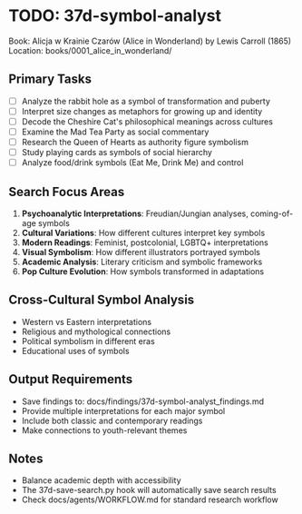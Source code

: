 # TODO: 37d-symbol-analyst
Book: Alicja w Krainie Czarów (Alice in Wonderland) by Lewis Carroll (1865)
Location: books/0001_alice_in_wonderland/

## Primary Tasks
- [ ] Analyze the rabbit hole as a symbol of transformation and puberty
- [ ] Interpret size changes as metaphors for growing up and identity
- [ ] Decode the Cheshire Cat's philosophical meanings across cultures
- [ ] Examine the Mad Tea Party as social commentary
- [ ] Research the Queen of Hearts as authority figure symbolism
- [ ] Study playing cards as symbols of social hierarchy
- [ ] Analyze food/drink symbols (Eat Me, Drink Me) and control

## Search Focus Areas
1. **Psychoanalytic Interpretations**: Freudian/Jungian analyses, coming-of-age symbols
2. **Cultural Variations**: How different cultures interpret key symbols
3. **Modern Readings**: Feminist, postcolonial, LGBTQ+ interpretations
4. **Visual Symbolism**: How different illustrators portrayed symbols
5. **Academic Analysis**: Literary criticism and symbolic frameworks
6. **Pop Culture Evolution**: How symbols transformed in adaptations

## Cross-Cultural Symbol Analysis
- Western vs Eastern interpretations
- Religious and mythological connections
- Political symbolism in different eras
- Educational uses of symbols

## Output Requirements
- Save findings to: docs/findings/37d-symbol-analyst_findings.md
- Provide multiple interpretations for each major symbol
- Include both classic and contemporary readings
- Make connections to youth-relevant themes

## Notes
- Balance academic depth with accessibility
- The 37d-save-search.py hook will automatically save search results
- Check docs/agents/WORKFLOW.md for standard research workflow